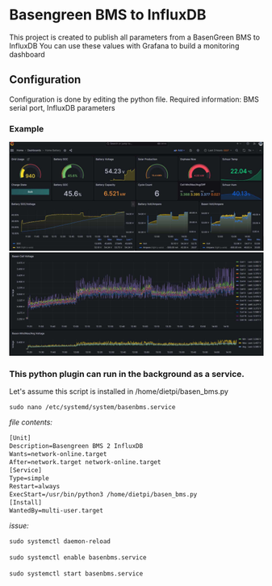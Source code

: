 


# Basengreen BMS to InfluxDB

This project is created to publish all parameters from a BasenGreen BMS to InfluxDB
You can use these values with Grafana to build a monitoring dashboard

## Configuration
Configuration is done by editing the python file.
Required information: BMS serial port, InfluxDB parameters

### Example
![screenshot_1](images/screenshot1.jpg)
![screenshot_2](images/screenshot2.jpg)

### This python plugin can run in the background as a service.
Let's assume this script is installed in /home/dietpi/basen_bms.py

    sudo nano /etc/systemd/system/basenbms.service
*file contents:*

    [Unit]
    Description=Basengreen BMS 2 InfluxDB
    Wants=network-online.target
    After=network.target network-online.target
    [Service]
    Type=simple
    Restart=always
    ExecStart=/usr/bin/python3 /home/dietpi/basen_bms.py
    [Install]
    WantedBy=multi-user.target

*issue:*

    sudo systemctl daemon-reload

    sudo systemctl enable basenbms.service

    sudo systemctl start basenbms.service
